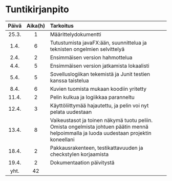 # Tuntikirjanpito


|Päivä |Aika(h) | Tarkoitus |
|:----:|:------:|:----------|
|25.3.  |   1   | Määrittelydokumentti|
|1.4.   | 6     | Tutustumista javaFX:ään, suunnittelua ja teknisten ongelmien selvittelyä|
|2.4.   | 2     | Ensimmäisen version hahmottelua|
|4.4.   | 5     | Ensimmäisen version jatkamista lokaalisti|
|5.4.   | 5     | Sovelluslogiikan tekemistä ja Junit testien kanssa taistelua|
|8.4.   |  6    | Kuvien tuomista mukaan koodiin yritetty|
|11.4.  | 2     | Pelin kulkua ja logiikkaa paranneltu   |
|12.4.  | 3     | Käyttöliittymää hajautettu, ja pelin voi nyt pelata uudestaan   |
|13.4.  | 8     | Vaikeustasot ja toinen näkymä tuotu peliin. Omista ongelmista johtuen päätin mennä helpoimmalla ja luoda uudestaan projektin koneellani |
|18.4.  | 2     | Pakkausrakenteen, testikattavuuden ja checkstylen korjaamista |
|19.4.  | 2     | Dokumentaation päivitystä |
| yht.  | 42    ||
